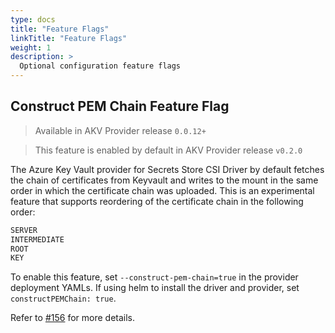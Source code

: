 ```yaml
---
type: docs
title: "Feature Flags"
linkTitle: "Feature Flags"
weight: 1
description: >
  Optional configuration feature flags
---
```


## Construct PEM Chain Feature Flag

> Available in AKV Provider release `0.0.12+`

> This feature is enabled by default in AKV Provider release `v0.2.0`

The Azure Key Vault provider for Secrets Store CSI Driver by default fetches the chain of certificates from Keyvault and writes to the mount in the same order in which the certificate chain was uploaded. This is an experimental feature that supports reordering of the certificate chain in the following order:

```bash
SERVER
INTERMEDIATE
ROOT
KEY
```

To enable this feature, set `--construct-pem-chain=true` in the provider deployment YAMLs. If using helm to install the driver and provider, set `constructPEMChain: true`.

Refer to [#156](https://github.com/Azure/secrets-store-csi-driver-provider-azure/issues/156) for more details.
